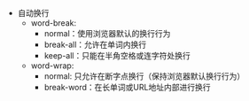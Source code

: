 - 自动换行
  - word-break: 
    - normal：使用浏览器默认的换行行为
    - break-all：允许在单词内换行
    - keep-all：只能在半角空格或连字符处换行
  - word-wrap: 
    -  normal: 只允许在断字点换行（保持浏览器默认换行行为）
    - break-word：在长单词或URL地址内部进行换行
